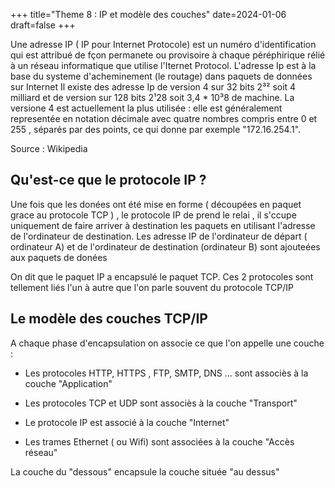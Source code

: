 +++
title="Theme 8 : IP et modèle des couches"
date=2024-01-06
draft=false
+++

Une adresse IP ( IP pour Internet Protocole) est un numéro d'identification qui est attribué de fçon permanete ou provisoire à chaque péréphirique rélié à un réseau informatique que utilise l'Iternet Protocol. L'adresse Ip est à la base du systeme d'acheminement (le routage) dans paquets de données sur Internet Il existe des adresse Ip de version 4 sur 32 bits 2³² soit 4 milliard et de version sur 128 bits 2¹28 soit 3,4 * 10³8 de machine.
La versione 4 est actuellement la plus utilisée : elle est généralement representée en notation décimale avec quatre nombres compris entre 0 et 255 , séparés par des points, ce qui donne par exemple "172.16.254.1".

Source : Wikipedia

##  Qu'est-ce que le protocole IP ?

Une fois que les donées ont été mise en forme ( découpées en paquet grace au protocole TCP ) , le protocole IP de prend le relai , il s'ccupe uniquement de faire arriver à destination les paquets en utilisant l'adresse de l'ordinateur de destination. Les adresse IP de l'ordinateur de départ ( ordinateur A) et de l'ordinateur de destination (ordinateur B) sont ajouteées aux paquets de donées 

On dit que le paquet IP a encapsulé le paquet TCP. Ces 2 protocoles sont tellement liés l'un à autre que l'on parle souvent du protocole TCP/IP

## Le modèle des couches TCP/IP

A chaque phase d'encapsulation on associe ce que l'on appelle une couche :

- Les protocoles HTTP, HTTPS , FTP, SMTP, DNS ... sont associès à la couche "Application" 

- Les protocoles TCP et UDP sont associès à la couche "Transport"

- Le protocole IP est associé à la couche "Internet"

- Les trames Ethernet ( ou Wifi) sont associées à la couche "Accès réseau"

La couche du "dessous" encapsule la couche située "au dessus"

